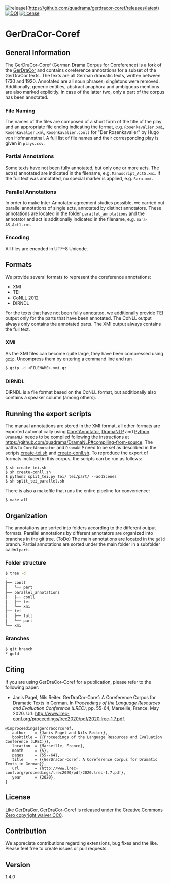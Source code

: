 ![release](https://img.shields.io/github/release-pre/quadrama/gerdracor-coref.svg)](https://github.com/quadrama/gerdracor-coref/releases/latest)
[![DOI](https://zenodo.org/badge/223186468.svg)](https://zenodo.org/badge/latestdoi/223186468)
[![license](https://img.shields.io/badge/license-CC0-blue.svg)](https://github.com/quadrama/gerdracor-coref/blob/gold/LICENSE)

# GerDraCor-Coref

## General Information

The GerDraCor-Coref (German Drama Corpus for Coreference) is a fork of the [GerDraCor](https://github.com/dracor-org/gerdracor) and contains coreference annotations for a subset of the GerDraCor texts.
The texts are all German dramatic texts, written between 1730 and 1920.
Annotated are all noun phrases; singletons were removed.
Additionally, generic entities, abstract anaphora and ambiguous mentions are also marked explicitly.
In case of the latter two, only a part of the corpus has been annotated.

### File Naming

The names of the files are composed of a short form of the title of the play and an appropriate file ending indicating the format, e.g. `Rosenkavalier.xmi`, `Rosenkavalier.xml`, `Rosenkavalier.conll` for "Der Rosenkavalier" by Hugo von Hofmannsthal.
A full list of file names and their corresponding play is given in `plays.csv`.

### Partial Annotations

Some texts have not been fully annotated, but only one or more acts.
The act(s) annotated are indicated in the filename, e.g. `Manuscript_Act5.xmi`.
If the full text was annotated, no special marker is applied, e.g. `Sara.xmi`.

### Parallel Annotations

In order to make Inter-Annotator agreement studies possible, we carried out parallel annotations of single acts, annotated by distinct annotators.
These annotations are located in the folder `parallel_annotations` and the annotator and act is additionally indicated in the filename, e.g. `Sara-AS_Act1.xmi`.

### Encoding

All files are encoded in UTF-8 Unicode.

## Formats

We provide several formats to represent the coreference annotations:

- XMI
- TEI
- CoNLL 2012
- DIRNDL

For the texts that have not been fully annotated, we additionally provide TEI output only for the parts that have been annotated.
The CoNLL output always only contains the annotated parts.
The XMI output always contains the full text.

### XMI

As the XMI files can become quite large, they have been compressed using `gzip`.
Uncompress them by entering a command line and run

```sh
$ gzip -d <FILENAME>.xmi.gz
```

### DIRNDL

DIRNDL is a file format based on the CoNLL format, but additionally also contains a speaker column (among others).

## Running the export scripts

The manual annotations are stored in the XMI format, all other formats are exported automatically using [CorefAnnotator](https://github.com/nilsreiter/CorefAnnotator), [DramaNLP](https://github.com/quadrama/DramaNLP) and [Python](https://www.python.org/).
`DramaNLP` needs to be compiled following the instructions at https://github.com/quadrama/DramaNLP#compiling-from-source.
The paths to `CorefAnnotator` and `DramaNLP` need to be set as described in the scripts [create-tei.sh](create-tei.sh) and [create-conll.sh](create-conll.sh).
To reproduce the export of formats included in this corpus, the scripts can be run as follows:

```
$ sh create-tei.sh
$ sh create-conll.sh
$ python3 split_tei.py tei/ tei/part/ --addScenes
$ sh split_tei_parallel.sh
```
There is also a makefile that runs the entire pipeline for convenience:

```
$ make all
```

## Organization

The annotations are sorted into folders according to the different output formats.
Parallel annotations by different annotators are organized into branches in the git tree. (ToDo)
The main annotations are located in the `gold` branch.
Partial annotations are sorted under the main folder in a subfolder called `part`.

### Folder structure

```sh
$ tree -d
.
├── conll
│   └── part
├── parallel_annotations
│   ├── conll
│   ├── tei
│   └── xmi
├── tei
│   ├── full
│   └── part
└── xmi
```

### Branches

```sh
$ git branch
* gold
```

## Citing

If you are using GerDraCor-Coref for a publication, please refer to the following paper:

- Janis Pagel, Nils Reiter. GerDraCor-Coref: A Coreference Corpus for Dramatic Texts in German. In *Proceedings of the Language Resources and Evaluation Conference (LREC)*, pp. 55-64, Marseille, France, May 2020. Url: http://www.lrec-conf.org/proceedings/lrec2020/pdf/2020.lrec-1.7.pdf. 
 
```
@inproceedings{gerdracorcoref,
   author    = {Janis Pagel and Nils Reiter},
   booktitle = {{Proceedings of the Language Resources and Evaluation Conference (LREC)}},
   location  = {Marseille, France},
   month     = {5},
   pages     = {55--64},
   title     = {{GerDraCor-Coref: A Coreference Corpus for Dramatic Texts in German}},
   url       = {http://www.lrec-conf.org/proceedings/lrec2020/pdf/2020.lrec-1.7.pdf},
   year      = {2020},
}
```

## License

Like [GerDraCor](https://github.com/dracor-org/gerdracor), GerDraCor-Coref is released under the [Creative Commons Zero copyright waiver CC0](https://creativecommons.org/share-your-work/public-domain/cc0/).

## Contribution

We appreciate contributions regarding extensions, bug fixes and the like.
Please feel free to create issues or pull requests.

## Version

1.4.0
